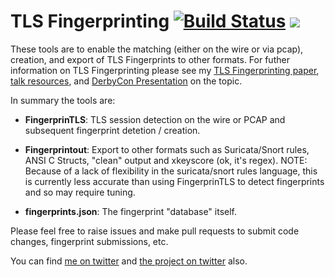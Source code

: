 # TLS Fingerprinting [![Build Status](https://travis-ci.org/LeeBrotherston/tls-fingerprinting.svg?branch=master)](https://travis-ci.org/LeeBrotherston/tls-fingerprinting) <img src="https://www.toolswatch.org/badges/arsenal/2016.svg" />

These tools are to enable the matching (either on the wire or via pcap),
creation, and export of TLS Fingerprints to other formats.  For futher
information on TLS Fingerprinting please see my [TLS Fingerprinting paper][1],
[talk resources][2], and [DerbyCon Presentation][5] on the topic.

In summary the tools are:

* **FingerprinTLS**: TLS session detection on the wire or PCAP and subsequent fingerprint detetion / creation.

* **Fingerprintout**: Export to other formats such as Suricata/Snort rules, ANSI C Structs, "clean" output and xkeyscore (ok, it's regex).  NOTE:  Because of a lack of flexibility in the suricata/snort rules language, this is currently less accurate than using FingerprinTLS to detect fingerprints and so may require tuning.

* **fingerprints.json**: The fingerprint "database" itself.

Please feel free to raise issues and make pull requests to submit code changes, fingerprint submissions, etc.

You can find [me on twitter][3] and [the project on twitter][4] also.


[1]: https://blog.squarelemon.com/tls-fingerprinting/
[2]: https://blog.squarelemon.com/blog/2015/09/25/tls-fingerprinting-resources/
[3]: https://twitter.com/synackpse
[4]: https://twitter.com/FingerprinTLS
[5]: https://www.youtube.com/watch?v=XX0FRAy2Mec
